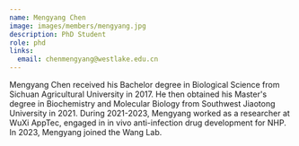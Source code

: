 ```yaml
---
name: Mengyang Chen
image: images/members/mengyang.jpg
description: PhD Student
role: phd
links:
  email: chenmengyang@westlake.edu.cn
---
```


Mengyang Chen received his Bachelor degree in Biological Science from Sichuan Agricultural University in 2017. He then obtained his Master's degree in Biochemistry and Molecular Biology from Southwest Jiaotong University in 2021. During 2021-2023, Mengyang worked as a researcher at WuXi AppTec, engaged in in vivo anti-infection drug development for NHP. In 2023, Mengyang joined the Wang Lab.
